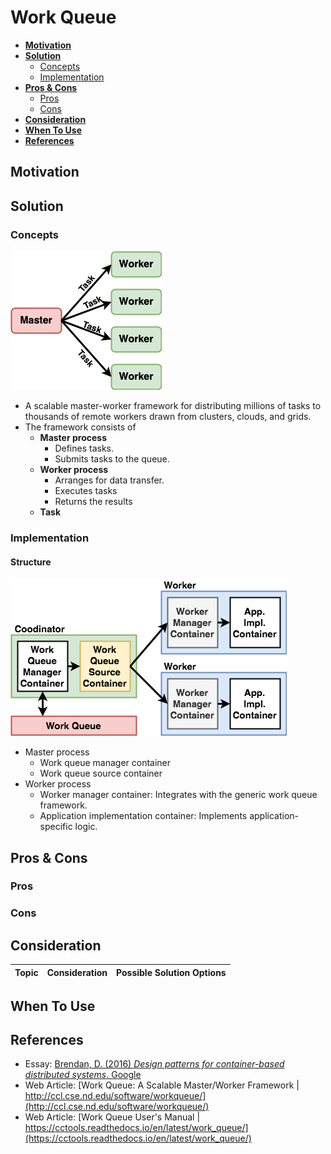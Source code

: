 # Work Queue

- [**Motivation**](#motivation)
- [**Solution**](#solution)
   - [Concepts](#concepts)
   - [Implementation](#implementation)
- [**Pros & Cons**](#pros--cons)
   - [Pros](#pros)
   - [Cons](#cons)
- [**Consideration**](#consideration)
- [**When To Use**](#when-to-use)
- [**References**](#references)

## Motivation

## Solution
### Concepts
![](../../diagrams/png/work_queue_small.png)
- A scalable master-worker framework for distributing millions of tasks to thousands of remote workers drawn from clusters, clouds, and grids.
- The framework consists of
   - **Master process**
      - Defines tasks.
      - Submits tasks to the queue.
   - **Worker process**
      - Arranges for data transfer.
      - Executes tasks
      - Returns the results
   - **Task**

### Implementation
#### Structure
![](../../diagrams/png/work_queue_structure.png)
- Master process
   - Work queue manager container
   - Work queue source container
- Worker process
   - Worker manager container: Integrates with the generic work queue framework.
   - Application implementation container: Implements application-specific logic.

## Pros & Cons
### Pros
### Cons

## Consideration
| Topic | Consideration | Possible Solution Options |
|----|-----|-----|

## When To Use

## References
- Essay: [Brendan, D. (2016) *Design patterns for container-based distributed systems*. Google](https://static.googleusercontent.com/media/research.google.com/en//pubs/archive/45406.pdf)
- Web Article: [Work Queue: A Scalable Master/Worker Framework | http://ccl.cse.nd.edu/software/workqueue/](http://ccl.cse.nd.edu/software/workqueue/)
- Web Article: [Work Queue User's Manual | https://cctools.readthedocs.io/en/latest/work_queue/](https://cctools.readthedocs.io/en/latest/work_queue/)
